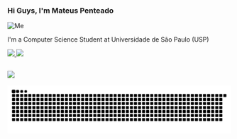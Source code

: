 ### Hi Guys, I'm Mateus Penteado

<img height="200em" alt="Me" src="https://cdn.discordapp.com/attachments/819376822700605494/872317384470454332/me.gif">

I'm a Computer Science Student at Universidade de São Paulo (USP)

<div>
  <a href="https://github.com/Matezcp">
  <img height="180em" src="https://github-readme-stats.vercel.app/api?username=Matezcp&show_icons=true&theme=ayu-mirage&include_all_commits=true&count_private=true"/>
  <img height="180em" src="https://github-readme-stats.vercel.app/api/top-langs/?username=Matezcp&layout=compact&langs_count=7&theme=ayu-mirage"/>
</div>
  
  ##
<div> 
  <a href="https://www.linkedin.com/in/mateus-penteado-6a4641195/" target="_blank"><img src="https://img.shields.io/badge/-LinkedIn-%230077B5?style=for-the-badge&logo=linkedin&logoColor=white" target="_blank"></a> 
 
  ![Snake animation](https://github.com/Matezcp/Matezcp/blob/output/github-contribution-grid-snake.svg)

</div>
